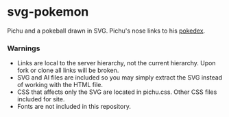 # svg-pokemon
Pichu and a pokeball drawn in SVG. Pichu's nose links to his [pokedex](pokemondb.net/pokedex/pichu).


### Warnings
* Links are local to the server hierarchy, not the current hierarchy. Upon fork or clone all links will be broken.
* SVG and AI files are included so you may simply extract the SVG instead of working with the HTML file.
* CSS that affects only the SVG are located in pichu.css. Other CSS files included for site.
* Fonts are not included in this repository.
